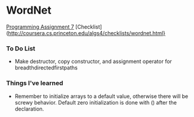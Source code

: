 # WordNet # 

[Programming Assignment 7](http://coursera.cs.princeton.edu/algs4/assignments/wordnet.html)
[Checklist](http://coursera.cs.princeton.edu/algs4/checklists/wordnet.html}

### To Do List ###
* Make destructor, copy constructor, and assignment operator for breadthdirectedfirstpaths

### Things I've learned ###
* Remember to initialize arrays to a default value, otherwise there will be screwy behavior. Default zero initialization is done with () after the declaration.